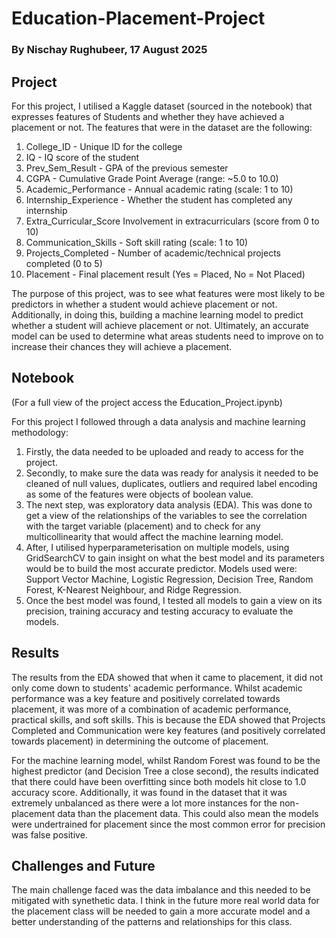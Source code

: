 # Education-Placement-Project
### By Nischay Rughubeer, 17 August 2025

## Project

For this project, I utilised a Kaggle dataset (sourced in the notebook) that expresses features of Students and whether they have achieved a placement or not. The features that were in the dataset are the following:
1.   College_ID - Unique ID for the college
2.   IQ - IQ score of the student
3.   Prev_Sem_Result - GPA of the previous semester
4.   CGPA	- Cumulative Grade Point Average (range: ~5.0 to 10.0)
5.   Academic_Performance	- Annual academic rating (scale: 1 to 10)
6.   Internship_Experience - Whether the student has completed any internship
7.   Extra_Curricular_Score	Involvement in extracurriculars (score from 0 to 10)
8.   Communication_Skills	- Soft skill rating (scale: 1 to 10)
9.   Projects_Completed	- Number of academic/technical projects completed (0 to 5)
10.  Placement - Final placement result (Yes = Placed, No = Not Placed)

The purpose of this project, was to see what features were most likely to be predictors in whether a student would achieve placement or not. Additionally, in doing this, building a machine learning model to predict whether a student will achieve placement or not. Ultimately, an accurate model can be used to determine what areas students need to improve on to increase their chances they will achieve a placement.

## Notebook

(For a full view of the project access the Education_Project.ipynb)

For this project I followed through a data analysis and machine learning methodology:

1. Firstly, the data needed to be uploaded and ready to access for the project.
2. Secondly, to make sure the data was ready for analysis it needed to be cleaned of null values, duplicates, outliers and required label encoding as some of the features were objects of boolean value.
3. The next step, was exploratory data analysis (EDA). This was done to get a view of the relationships of the variables to see the correlation with the target variable (placement) and to check for any multicollinearity that would affect the machine learning model.
4. After, I utilised hyperparameterisation on multiple models, using GridSearchCV to gain insight on what the best model and its parameters would be to build the most accurate predictor. Models used were: Support Vector Machine, Logistic Regression, Decision Tree, Random Forest, K-Nearest Neighbour, and Ridge Regression.
5. Once the best model was found, I tested all models to gain a view on its precision, training accuracy and testing accuracy to evaluate the models.

## Results

The results from the EDA showed that when it came to placement, it did not only come down to students' academic performance. Whilst academic performance was a key feature and positively correlated towards placement, it was more of a combination of academic performance, practical skills, and soft skills. This is because the EDA showed that Projects Completed and Communication were key features (and positively correlated towards placement) in determining the outcome of placement. 

For the machine learning model, whilst Random Forest was found to be the highest predictor (and Decision Tree a close second), the results indicated that there could have been overfitting since both models hit close to 1.0 accuracy score. Additionally, it was found in the dataset that it was extremely unbalanced as there were a lot more instances for the non-placement data than the placement data. This could also mean the models were undertrained for placement since the most common error for precision was false positive.

## Challenges and Future

The main challenge faced was the data imbalance and this needed to be mitigated with synethetic data. I think in the future more real world data for the placement class will be needed to gain a more accurate model and a better understanding of the patterns and relationships for this class.
